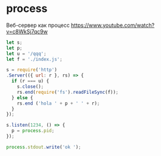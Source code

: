 # process
Веб-сервер как процесс https://www.youtube.com/watch?v=c8WkSj7qc9w

```JavaScript
let s;
let p;
let u = '/qqq';
let f = './index.js';

s = require('http')
.Server(({ url: r }, rs) => {
  if (r === u) {
    s.close();
    rs.end(require('fs').readFileSync(f));
  } else {
    rs.end ('hola ' + p + ' ' + r);
  }
});

s.listen(1234, () => {
  p = process.pid;
});

process.stdout.write('ok ');
```
